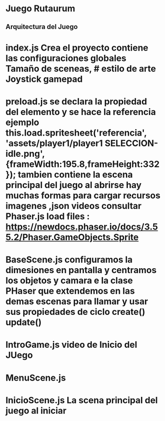 # Juego Rutaurum 

## Arquitectura del Juego

# index.js Crea el proyecto  contiene las configuraciones globales Tamaño de sceneas, # estilo de arte Joystick gamepad

# preload.js se declara la propiedad del elemento y se hace la referencia ejemplo  this.load.spritesheet('referencia', 'assets/player1/player1 SELECCION-idle.png',{frameWidth:195.8,frameHeight:332}); tambien contiene la escena principal del juego al abrirse hay muchas formas para cargar recursos imagenes ,json videos consultar Phaser.js load files : https://newdocs.phaser.io/docs/3.55.2/Phaser.GameObjects.Sprite

# BaseScene.js configuramos la dimesiones en pantalla y centramos los objetos y camara e la clase PHaser que extendemos en las demas escenas para llamar y usar sus propiedades de ciclo create() update() 

# IntroGame.js video de Inicio del JUego

# MenuScene.js 

# InicioScene.js La scena principal del juego al iniciar 



